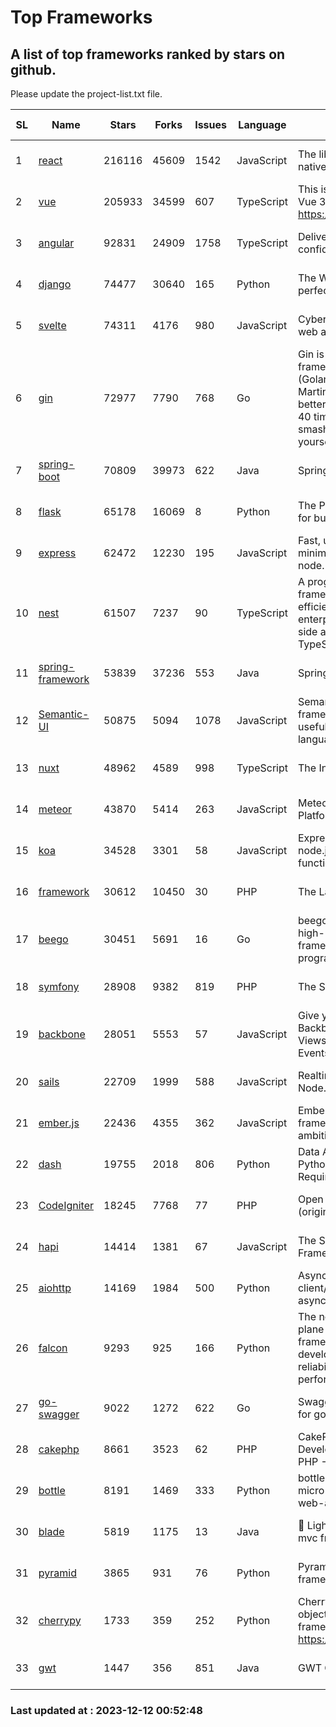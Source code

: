 # Top Frameworks
## A list of top frameworks ranked by stars on github.  
Please update the project-list.txt file.

| SL| Name  | Stars| Forks| Issues | Language | Description | Last Commit |
| --| ------| -----| ---- | ------ | -------- | ----------- | ----------- |
| 1 | [react](https://github.com/facebook/react) | 216116 | 45609 | 1542 | JavaScript | The library for web and native user interfaces. | 2023-12-11 14:58:18 |
| 2 | [vue](https://github.com/vuejs/vue) | 205933 | 34599 | 607 | TypeScript | This is the repo for Vue 2. For Vue 3, go to https://github.com/vuejs/core | 2023-12-08 01:42:01 |
| 3 | [angular](https://github.com/angular/angular) | 92831 | 24909 | 1758 | TypeScript | Deliver web apps with confidence 🚀 | 2023-12-11 22:05:52 |
| 4 | [django](https://github.com/django/django) | 74477 | 30640 | 165 | Python | The Web framework for perfectionists with deadlines. | 2023-12-08 08:46:11 |
| 5 | [svelte](https://github.com/sveltejs/svelte) | 74311 | 4176 | 980 | JavaScript | Cybernetically enhanced web apps | 2023-12-11 15:18:16 |
| 6 | [gin](https://github.com/gin-gonic/gin) | 72977 | 7790 | 768 | Go | Gin is a HTTP web framework written in Go (Golang). It features a Martini-like API with much better performance -- up to 40 times faster. If you need smashing performance, get yourself some Gin. | 2023-12-07 00:38:55 |
| 7 | [spring-boot](https://github.com/spring-projects/spring-boot) | 70809 | 39973 | 622 | Java | Spring Boot | 2023-12-11 12:46:29 |
| 8 | [flask](https://github.com/pallets/flask) | 65178 | 16069 | 8 | Python | The Python micro framework for building web applications. | 2023-12-04 22:26:30 |
| 9 | [express](https://github.com/expressjs/express) | 62472 | 12230 | 195 | JavaScript | Fast, unopinionated, minimalist web framework for node. | 2023-06-04 15:47:20 |
| 10 | [nest](https://github.com/nestjs/nest) | 61507 | 7237 | 90 | TypeScript | A progressive Node.js framework for building efficient, scalable, and enterprise-grade server-side applications with TypeScript/JavaScript 🚀 | 2023-12-08 13:24:22 |
| 11 | [spring-framework](https://github.com/spring-projects/spring-framework) | 53839 | 37236 | 553 | Java | Spring Framework | 2023-12-11 20:35:58 |
| 12 | [Semantic-UI](https://github.com/Semantic-Org/Semantic-UI) | 50875 | 5094 | 1078 | JavaScript | Semantic is a UI component framework based around useful principles from natural language. | 2023-01-11 17:05:32 |
| 13 | [nuxt](https://github.com/nuxt/nuxt) | 48962 | 4589 | 998 | TypeScript | The Intuitive Vue Framework. | 2023-12-11 20:30:59 |
| 14 | [meteor](https://github.com/meteor/meteor) | 43870 | 5414 | 263 | JavaScript | Meteor, the JavaScript App Platform | 2023-12-07 13:23:06 |
| 15 | [koa](https://github.com/koajs/koa) | 34528 | 3301 | 58 | JavaScript | Expressive middleware for node.js using ES2017 async functions | 2023-11-08 15:05:20 |
| 16 | [framework](https://github.com/laravel/framework) | 30612 | 10450 | 30 | PHP | The Laravel Framework. | 2023-12-11 19:31:00 |
| 17 | [beego](https://github.com/beego/beego) | 30451 | 5691 | 16 | Go | beego is an open-source, high-performance web framework for the Go programming language. | 2023-12-11 04:10:04 |
| 18 | [symfony](https://github.com/symfony/symfony) | 28908 | 9382 | 819 | PHP | The Symfony PHP framework | 2023-12-10 19:24:08 |
| 19 | [backbone](https://github.com/jashkenas/backbone) | 28051 | 5553 | 57 | JavaScript | Give your JS App some Backbone with Models, Views, Collections, and Events | 2023-08-10 22:05:08 |
| 20 | [sails](https://github.com/balderdashy/sails) | 22709 | 1999 | 588 | JavaScript | Realtime MVC Framework for Node.js | 2023-09-01 21:26:40 |
| 21 | [ember.js](https://github.com/emberjs/ember.js) | 22436 | 4355 | 362 | JavaScript | Ember.js - A JavaScript framework for creating ambitious web applications | 2023-12-11 22:25:24 |
| 22 | [dash](https://github.com/plotly/dash) | 19755 | 2018 | 806 | Python | Data Apps & Dashboards for Python. No JavaScript Required. | 2023-12-01 19:07:19 |
| 23 | [CodeIgniter](https://github.com/bcit-ci/CodeIgniter) | 18245 | 7768 | 77 | PHP | Open Source PHP Framework (originally from EllisLab) | 2023-04-07 17:57:13 |
| 24 | [hapi](https://github.com/hapijs/hapi) | 14414 | 1381 | 67 | JavaScript | The Simple, Secure Framework Developers Trust | 2023-09-18 11:40:11 |
| 25 | [aiohttp](https://github.com/aio-libs/aiohttp) | 14169 | 1984 | 500 | Python | Asynchronous HTTP client/server framework for asyncio and Python | 2023-12-11 11:12:22 |
| 26 | [falcon](https://github.com/falconry/falcon) | 9293 | 925 | 166 | Python | The no-magic web data plane API and microservices framework for Python developers, with a focus on reliability, correctness, and performance at scale. | 2023-12-05 21:29:41 |
| 27 | [go-swagger](https://github.com/go-swagger/go-swagger) | 9022 | 1272 | 622 | Go | Swagger 2.0 implementation for go | 2023-11-27 18:56:08 |
| 28 | [cakephp](https://github.com/cakephp/cakephp) | 8661 | 3523 | 62 | PHP | CakePHP: The Rapid Development Framework for PHP - Official Repository | 2023-12-11 19:49:09 |
| 29 | [bottle](https://github.com/bottlepy/bottle) | 8191 | 1469 | 333 | Python | bottle.py is a fast and simple micro-framework for python web-applications. | 2022-09-05 15:24:52 |
| 30 | [blade](https://github.com/lets-blade/blade) | 5819 | 1175 | 13 | Java | :rocket: Lightning fast and elegant mvc framework for Java8 | 2023-06-16 05:18:49 |
| 31 | [pyramid](https://github.com/Pylons/pyramid) | 3865 | 931 | 76 | Python | Pyramid - A Python web framework | 2023-09-14 21:55:43 |
| 32 | [cherrypy](https://github.com/cherrypy/cherrypy) | 1733 | 359 | 252 | Python | CherryPy is a pythonic, object-oriented HTTP framework.      https://cherrypy.dev | 2023-08-04 13:52:17 |
| 33 | [gwt](https://github.com/gwtproject/gwt) | 1447 | 356 | 851 | Java | GWT Open Source Project | 2023-12-06 22:14:27 |

### Last updated at : 2023-12-12 00:52:48
